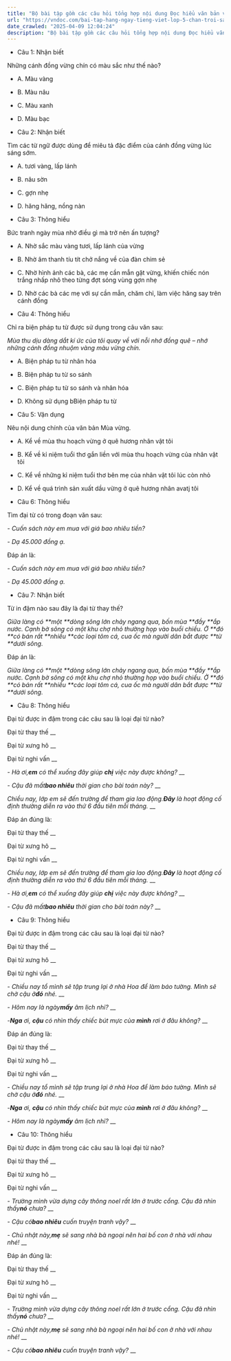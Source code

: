```yaml
---
title: "Bộ bài tập gồm các câu hỏi tổng hợp nội dung Đọc hiểu văn bản và Luyện từ và câu được học ở Tuần 11 trong chương trình Tiếng Việt lớp 5 Tập 1 Chân trời sáng tạo."
url: "https://vndoc.com/bai-tap-hang-ngay-tieng-viet-lop-5-chan-troi-sang-tao-tuan-11-thu-5-331637"
date_crawled: "2025-04-09 12:04:24"
description: "Bộ bài tập gồm các câu hỏi tổng hợp nội dung Đọc hiểu văn bản và Luyện từ và câu được học ở Tuần 11 trong chương trình Tiếng Việt lớp 5 Tập 1 Chân trời sáng tạo."
---
```


* Câu 1:  Nhận biết

Những cánh đồng vừng chín có màu sắc như thế nào?

  * A. Màu vàng 
  * B. Màu nâu 
  * C. Màu xanh 
  * D. Màu bạc 



* Câu 2:  Nhận biết

Tìm các từ ngữ được dùng để miêu tả đặc điểm của cánh đồng vừng lúc sáng sớm.

  * A. tươi vàng, lấp lánh 
  * B. nâu sờn 
  * C. gợn nhẹ 
  * D. hăng hăng, nồng nàn 



* Câu 3:  Thông hiểu

Bức tranh ngày mùa nhờ điều gì mà trở nên ấn tượng?

  * A. Nhờ sắc màu vàng tươi, lấp lánh của vừng 
  * B. Nhờ âm thanh tíu tít chở nắng về của đàn chim sẻ 
  * C. Nhờ hình ảnh các bà, các mẹ cần mẫn gặt vừng, khiến chiếc nón trắng nhấp nhô theo từng đợt sóng vùng gợn nhẹ 
  * D. Nhờ các bà các mẹ với sự cần mẫn, chăm chỉ, làm việc hăng say trên cánh đồng 



* Câu 4:  Thông hiểu

Chỉ ra biện pháp tu từ được sử dụng trong câu văn sau:

_Mùa thu dịu dàng dắt kí ức của tôi quay về với nỗi nhớ đồng quê – nhớ những cánh đồng nhuộm vàng màu vừng chín._

  * A. Biện pháp tu từ nhân hóa 
  * B. Biện pháp tu từ so sánh 
  * C. Biện pháp tu từ so sánh và nhân hóa 
  * D. Không sử dụng bBiện pháp tu từ 



* Câu 5:  Vận dụng

Nêu nội dung chính của văn bản Mùa vừng.

  * A. Kể về mùa thu hoạch vừng ở quê hương nhân vật tôi 
  * B. Kể về kỉ niệm tuổi thơ gắn liền với mùa thu hoạch vừng của nhân vật tôi 
  * C. Kể về những kỉ niệm tuổi thơ bên mẹ của nhân vật tôi lúc còn nhỏ 
  * D. Kể về quá trình sản xuất dầu vừng ở quê hương nhân avatj tôi 



* Câu 6:  Thông hiểu

Tìm đại từ có trong đoạn văn sau:

_- Cuốn sách này em mua với giá bao nhiêu tiền?_

_- Dạ 45.000 đồng ạ._

Đáp án là:

_- Cuốn sách này em mua với giá bao nhiêu tiền?_

_- Dạ 45.000 đồng ạ._

* Câu 7:  Nhận biết

Từ in đậm nào sau đây là đại từ thay thế?

_Giữa làng có **một **dòng sông lớn chảy ngang qua, bốn mùa **đầy **ắp nước. Cạnh bờ sông có một khu chợ nhỏ thường họp vào buổi chiều. Ở **đó **có bán rất **nhiều **các loại tôm cá, cua ốc mà người dân bắt được **từ **dưới sông._

Đáp án là:

_Giữa làng có **một **dòng sông lớn chảy ngang qua, bốn mùa **đầy **ắp nước. Cạnh bờ sông có một khu chợ nhỏ thường họp vào buổi chiều. Ở **đó **có bán rất **nhiều **các loại tôm cá, cua ốc mà người dân bắt được **từ **dưới sông._

* Câu 8:  Thông hiểu

Đại từ được in đậm trong các câu sau là loại đại từ nào?

Đại từ thay thế  __

Đại từ xưng hô __

Đại từ nghi vấn __

_\- Hà ơi,**em** có thể xuống đây giúp **chị** việc này được không?_ __

_\- Cậu đã mất**bao nhiêu** thời gian cho bài toán này?_ __

_Chiều nay, lớp em sẽ đến trường để tham gia lao động.**Đây** là hoạt động cố định thường diễn ra vào thứ 6 đầu tiên mỗi tháng._ __

Đáp án đúng là:

Đại từ thay thế __

Đại từ xưng hô __

Đại từ nghi vấn __

_Chiều nay, lớp em sẽ đến trường để tham gia lao động.**Đây** là hoạt động cố định thường diễn ra vào thứ 6 đầu tiên mỗi tháng._ __

_\- Hà ơi,**em** có thể xuống đây giúp **chị** việc này được không?_ __

_\- Cậu đã mất**bao nhiêu** thời gian cho bài toán này?_ __

* Câu 9: Thông hiểu

Đại từ được in đậm trong các câu sau là loại đại từ nào?

Đại từ thay thế  __

Đại từ xưng hô __

Đại từ nghi vấn __

_\- Chiều nay tổ mình sẽ tập trung lại ở nhà Hoa để làm báo tường. Mình sẽ chờ cậu ở**đó** nhé._ __

_\- Hôm nay là ngày**mấy** âm lịch nhỉ?_ __

_-**Nga** ơi, **cậu** có nhìn thấy chiếc bút mực của **mình** rơi ở đâu không?_ __

Đáp án đúng là:

Đại từ thay thế __

Đại từ xưng hô __

Đại từ nghi vấn __

_\- Chiều nay tổ mình sẽ tập trung lại ở nhà Hoa để làm báo tường. Mình sẽ chờ cậu ở**đó** nhé._ __

_-**Nga** ơi, **cậu** có nhìn thấy chiếc bút mực của **mình** rơi ở đâu không?_ __

_\- Hôm nay là ngày**mấy** âm lịch nhỉ?_ __

* Câu 10: Thông hiểu

Đại từ được in đậm trong các câu sau là loại đại từ nào?

Đại từ thay thế  __

Đại từ xưng hô __

Đại từ nghi vấn __

_\- Trường mình vừa dựng cây thông noel rất lớn ở trước cổng. Cậu đã nhìn thấy**nó** chưa?_ __

_\- Cậu có**bao nhiêu** cuốn truyện tranh vậy?_ __

_\- Chủ nhật này,**mẹ** sẽ sang nhà bà ngoại nên hai bố con ở nhà với nhau nhé!_ __

Đáp án đúng là:

Đại từ thay thế __

Đại từ xưng hô __

Đại từ nghi vấn __

_\- Trường mình vừa dựng cây thông noel rất lớn ở trước cổng. Cậu đã nhìn thấy**nó** chưa?_ __

_\- Chủ nhật này,**mẹ** sẽ sang nhà bà ngoại nên hai bố con ở nhà với nhau nhé!_ __

_\- Cậu có**bao nhiêu** cuốn truyện tranh vậy?_ __
